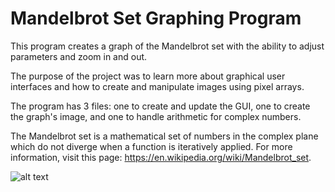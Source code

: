 # Mandelbrot Set Graphing Program

This program creates a graph of the Mandelbrot set with the ability to adjust parameters and zoom in and out.

The purpose of the project was to learn more about graphical user interfaces and how to create and manipulate images using pixel arrays.

The program has 3 files: one to create and update the GUI, one to create the graph's image, and one to handle arithmetic for complex numbers.

The Mandelbrot set is a mathematical set of numbers in the complex plane which do not diverge when a function is iteratively applied. For more information, visit this page: https://en.wikipedia.org/wiki/Mandelbrot_set.

![alt text](https://github.com/sambux1/Mandelbrot-Viewer/screenshots/mandelbrot.png?raw=true)
